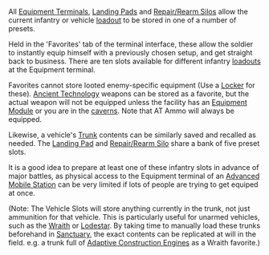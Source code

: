 All [Equipment Terminals](../items/Equipment_Terminal.md),
[Landing Pads](../items/Landing_Pad.md) and
[Repair/Rearm Silos](../items/Repair_Rearm_Silo.md) allow the current
infantry or vehicle [loadout](../terminology/Loadout.md) to be stored in one of
a number of presets.

Held in the 'Favorites' tab of the terminal interface, these allow the soldier
to instantly equip himself with a previously chosen setup, and get straight back
to business. There are ten slots available for different infantry
[loadouts](../terminology/Loadout.md) at the Equipment terminal.

Favorites cannot store looted enemy-specific equipment (Use a
[Locker](../items/Lockers.md) for these).
[Ancient Technology](../terminology/Ancient_Technology.md) weapons can be stored
as a favorite, but the actual weapon will not be equipped unless the facility
has an [Equipment Module](../items/Equipment_Module.md) or you are in the
[caverns](../locations/Caverns.md). Note that AT Ammo will always be equipped.

Likewise, a vehicle's [Trunk](../terminology/Trunk.md) contents can be similarly
saved and recalled as needed. The [Landing Pad](../items/Landing_Pad.md) and
[Repair/Rearm Silo](../items/Repair_Rearm_Silo.md) share a bank of five
preset slots.

It is a good idea to prepare at least one of these infantry slots in advance of
major battles, as physical access to the Equipment terminal of an
[Advanced Mobile Station](../vehicles/Advanced_Mobile_Station.md) can be very
limited if lots of people are trying to get equiped at once.

(Note: The Vehicle Slots will store anything currently in the trunk, not just
ammunition for that vehicle. This is particularly useful for unarmed vehicles,
such as the [Wraith](../vehicles/Wraith.md) or
[Lodestar](../vehicles/Lodestar.md). By taking time to manually load these
trunks beforehand in [Sanctuary](../locations/Sanctuary.md), the exact contents
can be replicated at will in the field. e.g. a trunk full of
[Adaptive Construction Engines](../weapons/Adaptive_Construction_Engine.md) as a
Wraith favorite.)


